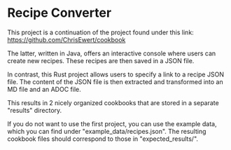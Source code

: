 # Recipe Converter

This project is a continuation of the project found under this link: 
https://github.com/ChrisEwert/cookbook

The latter, written in Java, offers an interactive console where users can create new recipes. These recipes are then saved in a JSON file.

In contrast, this Rust project allows users to specify a link to a recipe JSON file. The content of the JSON file is then extracted and transformed into an MD file and an ADOC file.

This results in 2 nicely organized cookbooks that are stored in a separate "results" directory.

If you do not want to use the first project, you can use the example data, which you can find under "example_data/recipes.json". 
The resulting cookbook files should correspond to those in "expected_results/".
